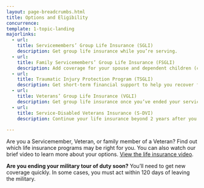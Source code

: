 ```yaml
---
layout: page-breadcrumbs.html
title: Options and Eligibility
concurrence: 
template: 1-topic-landing
majorlinks:
  - url: 
    title: Servicemembers’ Group Life Insurance (SGLI) 
    description: Get group life insurance while you’re serving.
  - url: 
    title: Family Servicemembers’ Group Life Insurance (FSGLI) 
    description: Add coverage for your spouse and dependent children (children who rely on you for financial support).
  - url: 
    title: Traumatic Injury Protection Program (TSGLI) 
    description: Get short-term financial support to help you recover from a severe injury.
  - url: 
    title: Veterans’ Group Life Insurance (VGLI) 
    description: Get group life insurance once you’ve ended your service. 
  - url: 
    title: Service-Disabled Veterans Insurance (S-DVI) 
    description: Continue your life insurance beyond 2 years after you leave the military if you have a service-connected disability (a disability that started or got worse during your service). 
    
---
```


<div class="va-introtext">

Are you a Servicemember, Veteran, or family member of a Veteran? Find out which life insurance programs may be right for you. You can also watch our brief video to learn more about your options. [View the life insurance video](https://www.youtube.com/watch?v=CI1rPG_K_Sw).

</div>

**Are you ending your military tour of duty soon?** You’ll need to get new coverage quickly. In some cases, you must act within 120 days of leaving the military. 


